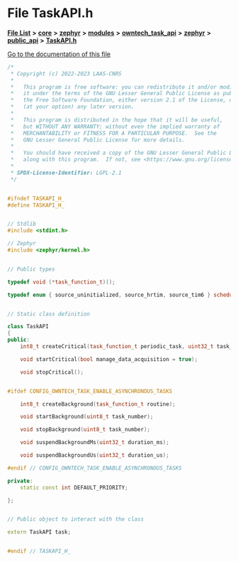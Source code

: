 

# File TaskAPI.h

[**File List**](files.md) **>** [**core**](dir_771164b9325b04f1442f7a3ffa8ecb89.md) **>** [**zephyr**](dir_09002e7ce91f09aeb040dfd1861a47f4.md) **>** [**modules**](dir_6d0fb8ab814c517e7f155fb837e32f72.md) **>** [**owntech\_task\_api**](dir_a6ca33c2a6633efd563e2ff2336e2b96.md) **>** [**zephyr**](dir_930c8fa1e893c2939a58a9ccd4e9adcb.md) **>** [**public\_api**](dir_2b522af08cf9fc57ee593ce08ec33342.md) **>** [**TaskAPI.h**](TaskAPI_8h.md)

[Go to the documentation of this file](TaskAPI_8h.md)


```C++
/*
 * Copyright (c) 2022-2023 LAAS-CNRS
 *
 *   This program is free software: you can redistribute it and/or modify
 *   it under the terms of the GNU Lesser General Public License as published by
 *   the Free Software Foundation, either version 2.1 of the License, or
 *   (at your option) any later version.
 *
 *   This program is distributed in the hope that it will be useful,
 *   but WITHOUT ANY WARRANTY; without even the implied warranty of
 *   MERCHANTABILITY or FITNESS FOR A PARTICULAR PURPOSE.  See the
 *   GNU Lesser General Public License for more details.
 *
 *   You should have received a copy of the GNU Lesser General Public License
 *   along with this program.  If not, see <https://www.gnu.org/licenses/>.
 *
 * SPDX-License-Identifier: LGPL-2.1
 */


#ifndef TASKAPI_H_
#define TASKAPI_H_


// Stdlib
#include <stdint.h>

// Zephyr
#include <zephyr/kernel.h>


// Public types

typedef void (*task_function_t)();

typedef enum { source_uninitialized, source_hrtim, source_tim6 } scheduling_interrupt_source_t;


// Static class definition

class TaskAPI
{
public:
    int8_t createCritical(task_function_t periodic_task, uint32_t task_period_us, scheduling_interrupt_source_t int_source = source_hrtim);

    void startCritical(bool manage_data_acquisition = true);

    void stopCritical();


#ifdef CONFIG_OWNTECH_TASK_ENABLE_ASYNCHRONOUS_TASKS

    int8_t createBackground(task_function_t routine);

    void startBackground(uint8_t task_number);

    void stopBackground(uint8_t task_number);

    void suspendBackgroundMs(uint32_t duration_ms);

    void suspendBackgroundUs(uint32_t duration_us);

#endif // CONFIG_OWNTECH_TASK_ENABLE_ASYNCHRONOUS_TASKS

private:
    static const int DEFAULT_PRIORITY;

};


// Public object to interact with the class

extern TaskAPI task;


#endif // TASKAPI_H_
```


